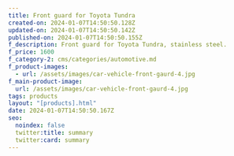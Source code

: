 ```yaml
---
title: Front guard for Toyota Tundra
created-on: 2024-01-07T14:50:50.128Z
updated-on: 2024-01-07T14:50:50.142Z
published-on: 2024-01-07T14:50:50.155Z
f_description: Front guard for Toyota Tundra, stainless steel.
f_price: 1600
f_category-2: cms/categories/automotive.md
f_product-images:
  - url: /assets/images/car-vehicle-front-gaurd-4.jpg
f_main-product-image:
  url: /assets/images/car-vehicle-front-gaurd-4.jpg
tags: products
layout: "[products].html"
date: 2024-01-07T14:50:50.167Z
seo:
  noindex: false
  twitter:title: summary
  twitter:card: summary
---
```

